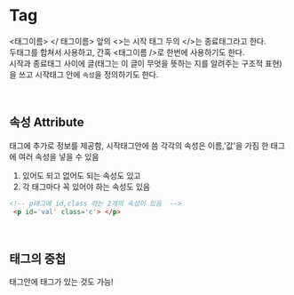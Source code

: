 # Tag

<태그이름> </ 태그이름> 
앞의 <>는 시작 태그 두의 </>는 종료태그라고 한다.  
두태그를 합쳐서 사용하고, 간혹 <태그이름 />로 한번에 사용하기도 한다.  
시작과 종료태그 사이에 글(태그는 이 글이 무엇을 뜻하는 지를 알려주는 구조적 표현)을 쓰고 시작태그 안에 `속성`을 정의하기도 한다.

<br/>

## 속성 Attribute
태그에 추가로 정보를 제공함,
시작태그안에 씀
각각의 속성은 이름,'값'을 가짐
한 태그에 여러 속성을 넣을 수 있음

1. 있어도 되고 없어도 되는 속성도 있고
2. 각 태그마다 꼭 있어야 하는 속성도 있음

```html
<!-- p태그에 id,class 라는 2개의 속성이 있음  -->
 <p id='val' class='c'> </p>
```

<br/>


## 태그의 중첩
태그안에 태그가 있는 것도 가능!